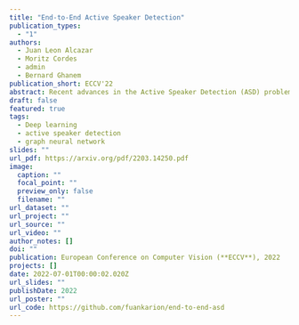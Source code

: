 ```yaml
---
title: "End-to-End Active Speaker Detection"
publication_types:
  - "1"
authors:
  - Juan Leon Alcazar
  - Moritz Cordes
  - admin
  - Bernard Ghanem
publication_short: ECCV'22
abstract: Recent advances in the Active Speaker Detection (ASD) problem build upon a two-stage process -- feature extraction and spatio-temporal context aggregation. In this paper, we propose an end-to-end ASD workflow where feature learning and contextual predictions are jointly learned. Our end-to-end trainable network simultaneously learns multi-modal embeddings and aggregates spatio-temporal context. This results in more suitable feature representations and improved performance in the ASD task. We also introduce interleaved graph neural network (iGNN) blocks, which split the message passing according to the main sources of context in the ASD problem. Experiments show that the aggregated features from the iGNN blocks are more suitable for ASD, resulting in state-of-the art performance. Finally, we design a weakly-supervised strategy, which demonstrates that the ASD problem can also be approached by utilizing audiovisual data but relying exclusively on audio annotations. We achieve this by modelling the direct relationship between the audio signal and the possible sound sources (speakers), as well as introducing a contrastive loss.
draft: false
featured: true
tags:
  - Deep learning
  - active speaker detection
  - graph neural network
slides: ""
url_pdf: https://arxiv.org/pdf/2203.14250.pdf
image:
  caption: ""
  focal_point: ""
  preview_only: false
  filename: ""
url_dataset: ""
url_project: ""
url_source: ""
url_video: ""
author_notes: []
doi: ""
publication: European Conference on Computer Vision (**ECCV**), 2022
projects: []
date: 2022-07-01T00:00:02.020Z
url_slides: ""
publishDate: 2022
url_poster: ""
url_code: https://github.com/fuankarion/end-to-end-asd
---
```

